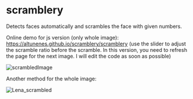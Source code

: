 # scramblery
Detects faces automatically and scrambles the face with given numbers.

Online demo for js version (only whole image): https://altunenes.github.io/scramblery/scramblery (use the slider to adjust the scramble ratio before the scramble. In this version, you need to refresh the page for the next image. I will edit the code as soon as possible)

![scrambledImage](https://user-images.githubusercontent.com/54986652/150359859-845167f2-4f67-497b-87ff-4a3b627cac03.png)

Another method for the whole image:

![Lena_scrambled](https://user-images.githubusercontent.com/54986652/150660701-72c2059e-eb0b-429f-9089-24c4fbe98485.png)
